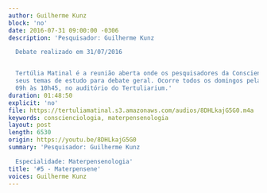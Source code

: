 ```yaml
---
author: Guilherme Kunz
block: 'no'
date: 2016-07-31 09:00:00 -0306
description: 'Pesquisador: Guilherme Kunz

  Debate realizado em 31/07/2016


  Tertúlia Matinal é a reunião aberta onde os pesquisadores da Conscienciologia apresentam
  seus temas de estudo para debate geral. Ocorre todos os domingos pela manhã, das
  09h às 10h45, no auditório do Tertuliarium.'
duration: 01:48:50
explicit: 'no'
file: https://tertuliamatinal.s3.amazonaws.com/audios/8DHLkajG5G0.m4a
keywords: conscienciologia, materpensenologia
layout: post
length: 6530
origin: https://youtu.be/8DHLkajG5G0
summary: 'Pesquisador: Guilherme Kunz

  Especialidade: Materpensenologia'
title: '#5 - Materpensene'
voices: Guilherme Kunz
---
```

